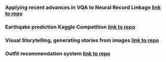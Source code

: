### Applying recent advances in VQA to Neural Record Linkage [link to repo](https://github.com/msmilevski/nrl)

### Earthqake prediction Kaggle Competition [link to repo](https://github.com/msmilevski/mlp_lanl_earthquake_prediction)

### Visual Storytelling, generating stories from images [link to repo](https://github.com/msmilevski/ai-visual-storytelling-seq2seq)

### Outfit recommendation system [link to repo](https://github.com/msmilevski/proekt_iis)
